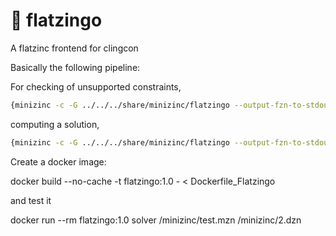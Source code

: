 # :flamingo: flatzingo

A flatzinc frontend for clingcon

Basically the following pipeline:

For checking of unsupported constraints,
``` sh
{minizinc -c -G ../../../share/minizinc/flatzingo --output-fzn-to-stdout example.mzn | fzn2lp; cat static_check.lp types.lp }| clingcon
```

computing a solution,
``` sh
{minizinc -c -G ../../../share/minizinc/flatzingo --output-fzn-to-stdout example.mzn | fzn2lp; cat encoding.lp types.lp }| clingcon
```

Create a docker image:

docker build --no-cache -t flatzingo:1.0 - < Dockerfile_Flatzingo

and test it

docker run --rm flatzingo:1.0 solver /minizinc/test.mzn /minizinc/2.dzn
